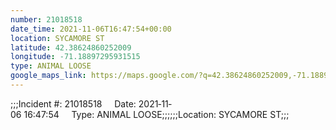 ```yaml
---
number: 21018518
date_time: 2021-11-06T16:47:54+00:00
location: SYCAMORE ST
latitude: 42.38624860252009
longitude: -71.18897295931515
type: ANIMAL LOOSE
google_maps_link: https://maps.google.com/?q=42.38624860252009,-71.18897295931515
---
```


;;;Incident #: 21018518     Date: 2021‐11‐06 16:47:54     Type: ANIMAL LOOSE;;;;;;Location: SYCAMORE ST;;;
